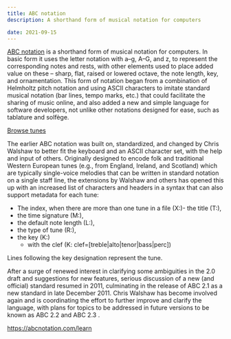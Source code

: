 ```yaml
---
title: ABC notation
description: A shorthand form of musical notation for computers

date: 2021-09-15
---
```


[ABC notation](https://abcnotation.com/wiki/abc:standard:v2.1) is a shorthand form of musical notation for computers. In basic form it uses the letter notation with a–g, A–G, and z, to represent the corresponding notes and rests, with other elements used to place added value on these – sharp, flat, raised or lowered octave, the note length, key, and ornamentation. This form of notation began from a combination of Helmholtz pitch notation and using ASCII characters to imitate standard musical notation (bar lines, tempo marks, etc.) that could facilitate the sharing of music online, and also added a new and simple language for software developers, not unlike other notations designed for ease, such as tablature and solfège.

<client-only >
  <abc-editor />
</client-only>

[Browse tunes](https://abcnotation.com/browseTunes)

The earlier ABC notation was built on, standardized, and changed by Chris Walshaw to better fit the keyboard and an ASCII character set, with the help and input of others. Originally designed to encode folk and traditional Western European tunes (e.g., from England, Ireland, and Scotland) which are typically single-voice melodies that can be written in standard notation on a single staff line, the extensions by Walshaw and others has opened this up with an increased list of characters and headers in a syntax that can also support metadata for each tune:

- The index, when there are more than one tune in a file (X:)- the title (T:),
- the time signature (M:),
- the default note length (L:),
- the type of tune (R:),
- the key (K:)
  - with the clef (K: clef=[treble|alto|tenor|bass|perc])

Lines following the key designation represent the tune.

After a surge of renewed interest in clarifying some ambiguities in the 2.0 draft and suggestions for new features, serious discussion of a new (and official) standard resumed in 2011, culminating in the release of ABC 2.1 as a new standard in late December 2011. Chris Walshaw has become involved again and is coordinating the effort to further improve and clarify the language, with plans for topics to be addressed in future versions to be known as ABC 2.2 and ABC 2.3 .

<youtube-embed video="H8hWKP5cEXE" />

https://abcnotation.com/learn
